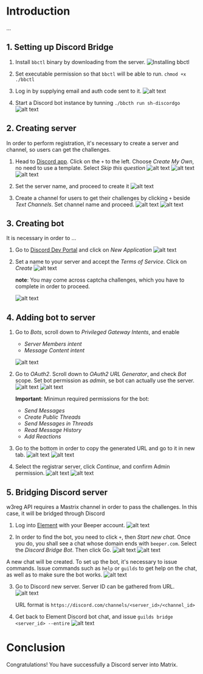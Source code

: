 # Introduction
...

## 1. Setting up Discord Bridge
1. Install `bbctl` binary by downloading from the server.
    ![Installing `bbctl`](assets/1.1-installingBbctl.webp)

2. Set executable permission so that `bbctl` will be able to run. `chmod +x ./bbctl`

3. Log in by supplying email and auth code sent to it. 
    ![alt text](assets/1.3-bbctlLogin.webp)

4. Start a Discord bot instance by tunning `./bbcth run sh-discordgo`
    ![alt text](assets/1.4-startDiscordBot.webp)

## 2. Creating server
In order to perform registration, it's necessary to create a server and channel, so users can get the challenges.

1. Head to [Discord app](discord.com). Click on the `+` to the left. Choose *Create My Own*, no need to use a template. Select *Skip this question*
    ![alt text](assets/2.1a-addServerButton.webp)
    ![alt text](assets/2.1b-createServerTemplate.webp)
    ![alt text](assets/2.1c-createServerTellUsMore.webp)

2. Set the server name, and proceed to create it
    ![alt text](assets/2.2-creatingServer.webp)

3. Create a channel for users to get their challenges by clicking `+` beside *Text Channels*. Set channel name and proceed.
    ![alt text](assets/2.3a-addChannelButton.webp)
    ![alt text](assets/2.3b-createChannelDialog.webp)

## 3. Creating bot
It is necessary in order to ...

1. Go to [Discord Dev Portal](https://discord.com/developers/applications) and click on *New Application*
    ![alt text](assets/3.1-DiscordDevPortal.webp)

2. Set a name to your server and accept the *Terms of Service*. Click on *Create*
    ![alt text](assets/3.2-discordCreateBotDialog.webp)

    **note**: You may come across captcha challenges, which you have to complete in order to proceed.

    ![alt text](assets/3.2-createdBotGeneralInfo.webp)

## 4. Adding bot to server
1. Go to *Bots*, scroll down to *Privileged Gateway Intents*, and enable 
    - *Server Members intent*
    - *Message Content intent*

    ![alt text](assets/4.1-privilegedGatewayPerms.webp)

2. Go to *OAuth2*. Scroll down to *OAuth2 URL Generator*, and check *Bot* scope. Set bot permission as *admin*, se bot can actually use the server.
    ![alt text](assets/4.1a-checkingBotScope.webp)
    ![alt text](assets/4.1b-checkingAdminPerm.webp)

    **Important**: Minimun required permissions for the bot:
    - *Send Messages*
    - *Create Public Threads*
    - *Send Messages in Threads*
    - *Read Message History*
    - *Add Reactions*

3. Go to the bottom in order to copy the generated URL and go to it in new tab.
    ![alt text](assets/4.3a-copyingOAuthUrl.webp)
    ![alt text](assets/4.3b-discordBotAddDialog.webp)

4. Select the registrar server, click *Continue*, and confirm Admin permission.
    ![alt text](assets/4.4a-confirmBotPermsDialog.webp)
    ![alt text](assets/4.4b-botAddedSuccessfullyDialog.webp)

## 5. Bridging Discord server
w3reg API requires a Mastrix channel in order to pass the challenges. In  this case, it will be bridged through Discord

1. Log into [Element](app.element.io/#/login) with your Beeper account.
    ![alt text](assets/5.1-elementWithBeeperAcc.webp)

2. In order to find the bot, you need to click `+`, then *Start new chat*. Once you do, you shall see a chat whose domain ends with `beeper.com`. Select the *Discord Bridge Bot*. Then click Go.
    ![alt text](assets/5.2a-elementStartChatBtn.webp)
    ![alt text](assets/5.2b-elementStartChatDialog.webp)

A new chat will be created. To set up the bot, it's necessary to issue commands. Issue commands such as `help` or `guilds` to get help on the chat, as well as to make sure the bot works.
    ![alt text](assets/5.elelemtBotChat.webp)

3. Go to Discord new server. Server ID can be gathered from URL. 
    ![alt text](assets/5.3-discordGetSrvId.webp)

    URL format is `https://discord.com/channels/<server_id>/<channel_id>`

4. Get back to Element Discord bot chat, and issue `guilds bridge <server_id> --entire`
    ![alt text](assets/5.3-bridgingDiscordServer.webp)

# Conclusion
Congratulations! You have successfully a Discord server into Matrix.


